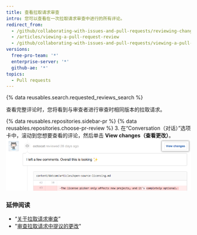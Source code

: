 ```yaml
---
title: 查看拉取请求审查
intro: 您可以查看在一次拉取请求审查中进行的所有评论。
redirect_from:
  - /github/collaborating-with-issues-and-pull-requests/reviewing-changes-in-pull-requests/viewing-a-pull-request-review
  - /articles/viewing-a-pull-request-review
  - /github/collaborating-with-issues-and-pull-requests/viewing-a-pull-request-review
versions:
  free-pro-team: '*'
  enterprise-server: '*'
  github-ae: '*'
topics:
  - Pull requests
---
```


{% data reusables.search.requested_reviews_search %}

查看完整评论时，您将看到与审查者进行审查时相同版本的拉取请求。

{% data reusables.repositories.sidebar-pr %}
{% data reusables.repositories.choose-pr-review %}
3. 在“Conversation（对话）”选项卡中，滚动到您想要查看的评论，然后单击 **View changes（查看更改）**。 ![具有完整评论链接的审查标题](/assets/images/help/pull_requests/view-full-review-view-changes.png)

### 延伸阅读

- “[关于拉取请求审查](/articles/about-pull-request-reviews)”
- "[审查拉取请求中提议的更改](/articles/reviewing-proposed-changes-in-a-pull-request)"
